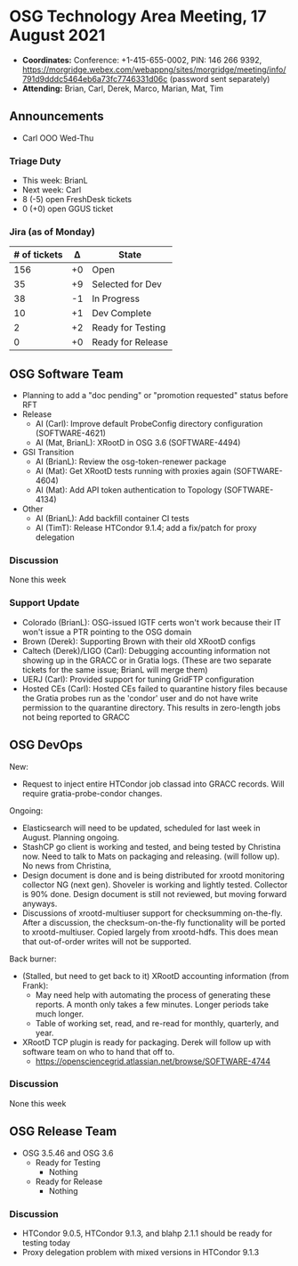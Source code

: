 # OSG Technology Area Meeting, 17 August 2021

-   **Coordinates:** Conference: +1-415-655-0002, PIN: 146 266 9392,
    <https://morgridge.webex.com/webappng/sites/morgridge/meeting/info/791d9dddc5464eb6a73fc7746331d06c> (password sent separately)
-   **Attending:** Brian, Carl, Derek, Marco, Marian, Mat, Tim


## Announcements

- Carl OOO Wed-Thu

### Triage Duty

-   This week: BrianL
-   Next week: Carl
-   8 (-5) open FreshDesk tickets
-   0 (+0) open GGUS ticket

### Jira (as of Monday)

| # of tickets | &Delta; | State             |
|--------------|---------|-------------------|
| 156          | +0      | Open              |
| 35           | +9      | Selected for Dev  |
| 38           | -1      | In Progress       |
| 10           | +1      | Dev Complete      |
| 2            | +2      | Ready for Testing |
| 0            | +0      | Ready for Release |

## OSG Software Team

-   Planning to add a "doc pending" or "promotion requested" status before RFT
-   Release
    -   AI (Carl): Improve default ProbeConfig directory configuration (SOFTWARE-4621)
    -   AI (Mat, BrianL): XRootD in OSG 3.6 (SOFTWARE-4494)
-   GSI Transition
    -   AI (BrianL): Review the osg-token-renewer package
    -   AI (Mat): Get XRootD tests running with proxies again (SOFTWARE-4604)
    -   AI (Mat): Add API token authentication to Topology (SOFTWARE-4134)
-   Other
    -   AI (BrianL): Add backfill container CI tests
    -   AI (TimT): Release HTCondor 9.1.4; add a fix/patch for proxy delegation

### Discussion

None this week

### Support Update

-   Colorado (BrianL): OSG-issued IGTF certs won't work because their IT won't issue a PTR pointing to the OSG domain
-   Brown (Derek): Supporting Brown with their old XRootD configs
-   Caltech (Derek)/LIGO (Carl): Debugging accounting information not showing up in the GRACC or in Gratia logs.
    (These are two separate tickets for the same issue; BrianL will merge them)
-   UERJ (Carl): Provided support for tuning GridFTP configuration
-   Hosted CEs (Carl): Hosted CEs failed to quarantine history files because the Gratia probes run as the 'condor' user
    and do not have write permission to the quarantine directory.
    This results in zero-length jobs not being reported to GRACC

## OSG DevOps

New:
-   Request to inject entire HTCondor job classad into GRACC records.  Will require gratia-probe-condor changes.

Ongoing:
-   Elasticsearch will need to be updated, scheduled for last week in August.  Planning ongoing.
-   StashCP go client is working and tested, and being tested by Christina now. Need to talk to Mats on packaging and releasing. (will follow up).  No news from Christina,
-   Design document is done and is being distributed for xrootd monitoring collector NG (next gen).  Shoveler is working and lightly tested.  Collector is 90% done.  Design document is still not reviewed, but moving forward anyways.
-   Discussions of xrootd-multiuser support for checksumming on-the-fly.  After a discussion, the checksum-on-the-fly functionality will be ported to xrootd-multiuser.  Copied largely from xrootd-hdfs.  This does mean that out-of-order writes will not be supported.

Back burner:
-   (Stalled, but need to get back to it) XRootD accounting information (from Frank):
    -   May need help with automating the process of generating these reports.  A month only takes a few minutes.  Longer periods take much longer.
    -   Table of working set, read, and re-read for monthly, quarterly, and year.
-   XRootD TCP plugin is ready for packaging.  Derek will follow up with software team on who to hand that off to.
    -   https://opensciencegrid.atlassian.net/browse/SOFTWARE-4744

### Discussion

None this week

## OSG Release Team

-   OSG 3.5.46 and OSG 3.6
    -   Ready for Testing
        -   Nothing
    -   Ready for Release
        -   Nothing

### Discussion

-   HTCondor 9.0.5, HTCondor 9.1.3, and blahp 2.1.1 should be ready for testing today
-   Proxy delegation problem with mixed versions in HTCondor 9.1.3

